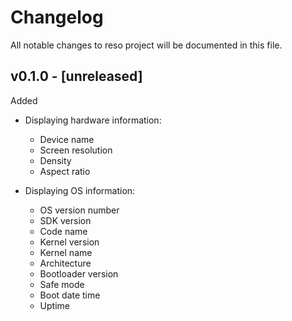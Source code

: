 # Changelog
All notable changes to reso project will be documented in this file.


## v0.1.0 - [unreleased]

Added
* Displaying hardware information:
  * Device name
  * Screen resolution
  * Density
  * Aspect ratio

* Displaying OS information:
  * OS version number
  * SDK version
  * Code name 
  * Kernel version
  * Kernel name
  * Architecture
  * Bootloader version
  * Safe mode
  * Boot date time
  * Uptime

